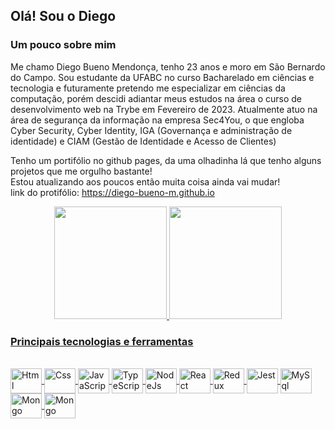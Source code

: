 ## Olá! Sou o Diego

### Um pouco sobre mim
Me chamo Diego Bueno Mendonça, tenho 23 anos e moro em São Bernardo do Campo. Sou estudante da UFABC no curso Bacharelado em ciências e tecnologia e futuramente pretendo me especializar em ciências da computação, porém descidi adiantar meus estudos na área o curso de desenvolvimento web na Trybe em Fevereiro de 2023.
Atualmente atuo na área de segurança da informação na empresa Sec4You, o que engloba Cyber Security, Cyber Identity, IGA (Governança e administração de identidade) e CIAM (Gestão de Identidade e Acesso de Clientes)

Tenho um portifólio no github pages, da uma olhadinha lá que tenho alguns projetos que me orgulho bastante!<br>
Estou atualizando aos poucos então muita coisa ainda vai mudar!<br>
link do protifólio: https://diego-bueno-m.github.io

<div align="center">
  <a href="https://github.com/Diego-Bueno-M">
  <img height="180em" src="https://github-readme-stats.vercel.app/api?username=Diego-Bueno-M&show_icons=true&theme=dark&include_all_commits=true&count_private=true"/>
  <img height="180em" src="https://github-readme-stats.vercel.app/api/top-langs/?username=Diego-Bueno-M&layout=compact&langs_count=7&theme=dark"/>
</div>

### Principais tecnologias e ferramentas
<div style="display: inline_block"><br>
  <img align="center" alt="Html" height="40" width="50" src="https://cdn.jsdelivr.net/gh/devicons/devicon/icons/html5/html5-plain-wordmark.svg">
  <img align="center" alt="Css" height="40" width="50" src="https://cdn.jsdelivr.net/gh/devicons/devicon/icons/css3/css3-plain-wordmark.svg">
  <img align="center" alt="JavaScript" height="40" width="50" src="https://cdn.jsdelivr.net/gh/devicons/devicon/icons/javascript/javascript-original.svg">
  <img align="center" alt="TypeScript" height="40" width="50" src="https://cdn.jsdelivr.net/gh/devicons/devicon/icons/typescript/typescript-original.svg">
  <img align="center" alt="NodeJs" height="40" width="50" src="https://cdn.jsdelivr.net/gh/devicons/devicon/icons/nodejs/nodejs-original.svg">
  <img align="center" alt="React" height="40" width="50" src="https://cdn.jsdelivr.net/gh/devicons/devicon/icons/react/react-original-wordmark.svg">
  <img align="center" alt="Redux" height="40" width="50" src="https://cdn.jsdelivr.net/gh/devicons/devicon/icons/redux/redux-original.svg">
  <img align="center" alt="Jest" height="40" width="50" src="https://cdn.jsdelivr.net/gh/devicons/devicon/icons/jest/jest-plain.svg">
  <img align="center" alt="MySql" height="40" width="50" src="https://cdn.jsdelivr.net/gh/devicons/devicon/icons/mysql/mysql-original-wordmark.svg">
  <img align="center" alt="Mongo" height="40" width="50" src="https://cdn.jsdelivr.net/gh/devicons/devicon/icons/mongodb/mongodb-plain-wordmark.svg">
  <img align="center" alt="Mongo" height="40" width="50" src="https://cdn.jsdelivr.net/gh/devicons/devicon/icons/python/python-plain-wordmark.svg">
</div>
